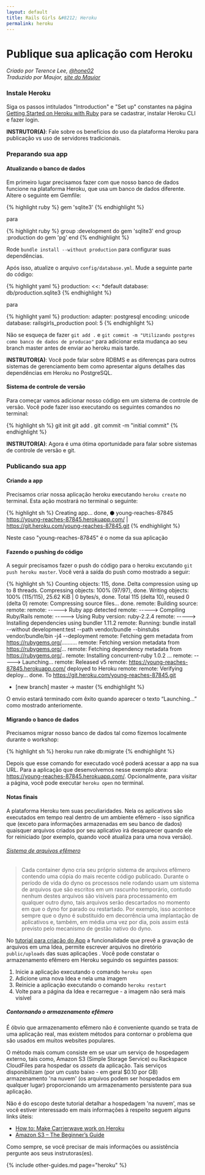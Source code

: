 ```yaml
---
layout: default
title: Rails Girls &#8212; Heroku
permalink: heroku
---
```


# Publique sua aplicação com Heroku

*Criado por Terence Lee, [@hone02](https://twitter.com/hone02)*  
*Traduzido por Maujor, [site do Maujor](http://www.maujor.com)*

### Instale Heroku

Siga os passos intitulados "Introduction" e "Set up" constantes na página
[Getting Started on Heroku with Ruby][heroku-guide] para se cadastrar, instalar Heroku CLI e fazer login.

__INSTRUTOR(A)__: Fale sobre os benefícios do uso da plataforma Heroku para publicação vs uso de servidores tradicionais.

[heroku-guide]: https://devcenter.heroku.com/articles/getting-started-with-ruby#introduction

### Preparando sua app

#### Atualizando o banco de dados

Em primeiro lugar precisamos fazer com que nosso banco de dados funcione na plataforma Heroku, que usa um banco de dados diferente. Altere o seguinte em Gemfile:

{% highlight ruby %}
gem 'sqlite3'
{% endhighlight %}

para

{% highlight ruby %}
group :development do
  gem 'sqlite3'
end
group :production do
  gem 'pg'
end
{% endhighlight %}

Rode `bundle install --without production` para configurar suas dependências.

Após isso, atualize o arquivo `config/database.yml`.
Mude a seguinte parte do código:

{% highlight yaml %}
production:
  <<: *default
  database: db/production.sqlite3
{% endhighlight %}

para

{% highlight yaml %}
production:
  adapter: postgresql
  encoding: unicode
  database: railsgirls_production
  pool: 5
{% endhighlight %}

Não se esqueça de fazer `git add .` e `git commit -m "Utilizando postgres como banco de dados de producao"`
para adicionar esta mudança ao seu branch master antes de enviar ao heroku mais tarde.

__INSTRUTOR(A)__: Você pode falar sobre RDBMS e as diferenças para outros sistemas de gerenciamento bem como  apresentar alguns detalhes das dependências em Heroku no PostgreSQL.

#### Sistema de controle de versão

Para começar vamos adicionar nosso código em um sistema de controle de versão. Você pode fazer isso executando os seguintes comandos no terminal:

{% highlight sh %}
git init
git add .
git commit -m "initial commit"
{% endhighlight %}

__INSTRUTOR(A)__: Agora é uma ótima oportunidade para falar sobre sistemas de controle de versão e git.

### Publicando sua app

#### Criando a app

Precisamos criar nossa aplicação heroku executando `heroku create` no terminal.
Esta ação mostrará no terminal o seguinte:

{% highlight sh %}
Creating app... done, ⬢ young-reaches-87845
https://young-reaches-87845.herokuapp.com/ | https://git.heroku.com/young-reaches-87845.git
{% endhighlight %}

Neste caso  "young-reaches-87845" é o nome da sua aplicação

#### Fazendo o pushing do código

A seguir precisamos fazer o push do código para o heroku excutando `git push heroku master`. Você verá a saída do push como mostrado a seguir:

{% highlight sh %}
Counting objects: 115, done.
Delta compression using up to 8 threads.
Compressing objects: 100% (97/97), done.
Writing objects: 100% (115/115), 25.62 KiB | 0 bytes/s, done.
Total 115 (delta 10), reused 0 (delta 0)
remote: Compressing source files... done.
remote: Building source:
remote:
remote: -----> Ruby app detected
remote: -----> Compiling Ruby/Rails
remote: -----> Using Ruby version: ruby-2.2.4
remote: -----> Installing dependencies using bundler 1.11.2
remote:        Running: bundle install --without development:test --path vendor/bundle --binstubs vendor/bundle/bin -j4 --deployment
remote:        Fetching gem metadata from https://rubygems.org/..........
remote:        Fetching version metadata from https://rubygems.org/...
remote:        Fetching dependency metadata from https://rubygems.org/..
remote:        Installing concurrent-ruby 1.0.2
...
remote: -----> Launching...
remote:        Released v5
remote:        https://young-reaches-87845.herokuapp.com/ deployed to Heroku
remote:
remote: Verifying deploy... done.
To https://git.heroku.com/young-reaches-87845.git
 * [new branch]      master -> master
{% endhighlight %}

O envio estará terminado com êxito quando aparecer o texto “Launching…” como mostrado anteriomente.

#### Migrando o banco de dados

Precisamos migrar nosso banco de dados tal como fizemos localmente durante o workshop:

{% highlight sh %}
heroku run rake db:migrate
{% endhighlight %}

Depois que esse comando for executado você poderá acessar a app na sua URL. Para a aplicação que desenvolvemos nesse exemplo abra: <https://young-reaches-87845.herokuapp.com/>.
Opcionalmente, para visitar a página, você pode executar `heroku open` no terminal.

#### Notas finais

A plataforma Heroku tem suas peculiaridades. Nela os aplicativos são executados em tempo real dentro de um ambiente efêmero - isso significa que (exceto para informações armazenadas em seu banco de dados) quaisquer arquivos criados por seu aplicativo irá desaparecer quando ele for reiniciado (por exemplo, quando você atualiza para uma nova versão).

###### [Sistema de arquivos efêmero][ephemeral-filesystem]

> Cada container dyno cria seu próprio sistema de arquivos efêmero contendo uma cópia
> do mais recente código publicado. Durante o período de vida do dyno os processos nele rodando
> usam um sistema de arquivos que são escritos em um rascunho temporário, contudo nenhum destes arquivos
> são visíveis para processamento em qualquer outro dyno, tais arquivos serão
> descartados no momento em que o dyno for parado ou restartado. Por exemplo, isso
> acontece sempre que o dyno é substituido em decorrência uma implantação de aplicativos e, também,
> em média uma vez por dia, pois assim está previsto pelo mecanismo de gestão nativo do dyno.

No [tutorial para criação do App](app) a funcionalidade que prevê a gravação de arquivos em uma Idea, permite escrever arquivos no diretório  `public/uploads` das suas aplicações . Você pode constatar o armazenamento efêmero em Heroku seguindo os seguintes passos:

1. Inicie a aplicação executando o comando `heroku open`
2. Adicione uma nova Idea e nela uma imagem
3. Reinicie a aplicação executando o comando `heroku restart`
4. Volte para a página da Idea e recarregue - a imagem não será mais visível

[ephemeral-filesystem]: https://devcenter.heroku.com/articles/dynos#ephemeral-filesystem

##### Contornando o armazenamento efêmero

É óbvio que armazenamento efêmero não é conveniente quando se trata de uma aplicação real, mas existem métodos para contornar o problema que são usados em muitos websites populares.

O método mais comum consiste em se usar um serviço de hospedagem externo, tais como,  Amazon S3 (Simple Storage Service) ou Rackspace CloudFiles para hospedar os *assets* da aplicação. Tais serviços disponibilizam  (por um custo baixo - em geral $0.10 por GB) armazenamento 'na nuvem'  (os arquivos podem ser hospedados em qualquer lugar) proporcionando um armazenamento persistente para sua aplicação.

Não é do escopo deste tutorial detalhar a hospedagem 'na nuvem', mas se você estiver interessado em mais informações à respeito seguem alguns links úteis:

* [How to: Make Carrierwave work on Heroku](https://github.com/carrierwaveuploader/carrierwave/wiki/How-to%3A-Make-Carrierwave-work-on-Heroku)
* [Amazon S3 – The Beginner’s Guide](http://www.hongkiat.com/blog/amazon-s3-the-beginners-guide/)

Como sempre, se você precisar de mais informações ou assistência pergunte aos seus instrutoras(es).

{% include other-guides.md page="heroku" %}
